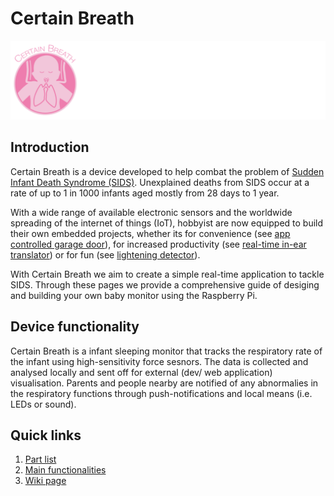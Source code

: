 # Certain Breath

![Certain Breath logo](resources/images/CertainBreath_banner.png)

## Introduction

Certain Breath is a device developed to help combat the problem of [Sudden Infant Death Syndrome (SIDS)](https://en.wikipedia.org/wiki/Sudden_infant_death_syndrome). Unexplained deaths from SIDS occur at a rate of up to 1 in 1000 infants aged mostly from 28 days to 1 year.

With a wide range of available electronic sensors and the worldwide spreading of the internet of things (IoT), hobbyist are now equipped to build their own embedded projects, whether its for convenience (see [app controlled garage door](https://www.amazon.co.uk/OWSOO-Controller-Compatible-Control-Function/dp/B07FM6HMZ6)), for increased productivity (see [real-time in-ear translator](https://github.com/steven-king/660-storytelling-vr/wiki/Emerging-Tech:-Pilot)) or for fun (see [lightening detector](http://runtimeprojects.com/2016/02/a-lightning-detector-for-arduino/)).

With Certain Breath we aim to create a simple real-time application to tackle SIDS. Through these pages we provide a comprehensive guide of desiging and building your own baby monitor using the Raspberry Pi.

## Device functionality

Certain Breath is a infant sleeping monitor that tracks the respiratory rate of the infant using high-sensitivity force sesnors. The data is collected and analysed locally and sent off for external (dev/ web application) visualisation. Parents and people nearby are notified of any abnormalies in the respiratory functions through push-notifications and local means (i.e. LEDs or sound). 

## Quick links

1) [Part list](https://github.com/tmpabc/certainbreath/wiki/Component-List)  
2) [Main functionalities](https://github.com/tmpabc/certainbreath/wiki/Device-Functionality)  
3) [Wiki page](https://github.com/tmpabc/certainbreath/wiki/)
